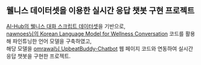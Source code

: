 ## 웰니스 데이터셋을 이용한 실시간 응답 챗봇 구현 프로젝트

[AI-Hub의 웰니스 대화 스크립트 데이터셋](https://aihub.or.kr/aihubdata/data/view.do?currMenu=120&topMenu=100&aihubDataSe=extrldata&dataSetSn=267)을 기반으로,  
[nawnoes님의 Korean Language Model for Wellness Conversation](https://github.com/nawnoes/WellnessConversation-LanguageModel) 코드를 활용해 파인튜닝한 언어 모델을 구축하였고,  
해당 모델을 [omrawal님 UpbeatBuddy-Chatbot](https://github.com/omrawal/UpbeatBuddy-Chatbot) 웹 페이지 코드와 연동하여 실시간 응답 챗봇을 구현한 프로젝트.
